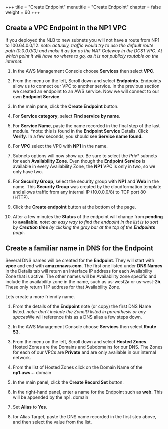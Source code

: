 +++
title = "Create Endpoint"
menutitle = "Create Endpoint"
chapter = false
weight = 60
+++

## Create a VPC Endpoint in the NP1 VPC
If you deployed the NLB to new subnets you will not have a route from NP1 to 100.64.0.0/12. *note: actually, traffic would try to use the default route path  (0.0.0.0/0) and make it as far as the NAT Gateway in the DCS1 VPC. At which point it will have no where to go, as it is not publicly routable on the internet.*

1. In the AWS Management Console choose **Services** then select **VPC**.

1. From the menu on the left, Scroll down and select **Endpoints**. Endpoints allow us to connect our VPC to another service. In the previous section we created an endpoint to an AWS service. Now we will connect to our own **Endpoint Service**.

1. In the main pane, click the **Create Endpoint** button.

1. For **Service category**, select **Find service by name**.

1. For **Service Name**, paste the name recorded in the final step of the last module. *note: this is found in the **Endpoint Service** Details. Click **Verify**. In a few seconds, you should see **Service name found.**

1. For **VPC** select the VPC with **NP1** in the name.

1. Subnets options will now show up. Be sure to select the *Priv** subnets for each **Availability Zone**. Even though the **Endpoint Service** is available in every Availability Zone, the **NP1** VPC is only in two, so we only have two.

1. For **Security Group**, select the security group with **NP1** and **Web** in the name. This **Security Group** was created by the cloudformation template and allows traffic from any internal IP (10.0.0.0/8) to TCP port 80 (HTTP).

1. Click the **Create endpoint** button at the bottom of the page. 

1. After a few minutes the **Status** of the endpoint will change from **pending** to **available**. *note: an easy way to find the endpoint in the list is to sort by **Creation time** by clicking the gray bar at the top of the **Endpoints** page*. 


## Create a familiar name in DNS for the Endpoint
Several DNS names will be created for the **Endpoint**. They will start with **vpce** and end with **amazonaws.com**. The first one listed under **DNS Names** in the Details tab will return an Interface IP address for each Availability Zone that is active. The other names will be Availability zone specific and include the availability zone in the name, such as us-west2**a** or us-west-2**b**. These only return 1 IP address for that Availability Zone.

Lets create a more friendly name.

1. From the details of the **Endpoint** note (or copy) the first DNS Name listed. *note: don't include the ZoneID listed in parenthesis or any spaces*We will reference this as a DNS alias a few steps down.

1. In the AWS Management Console choose **Services** then select **Route 53**.

1. From the menu on the left, Scroll down and select **Hosted Zones**. Hosted Zones are the Domains and Subdomains for our DNS. The Zones for each of our VPCs are **Private** and are only available in our internal network.

1. From the list of Hosted Zones click on the Domain Name of the **np1.aws...** domain

1. In the main panel, click the **Create Record Set** button.

1. In the right-hand panel, enter a name for the Endpoint such as **web**. This will be appended by the np1. domain

1. Set **Alias** to **Yes**.

1. for Alias Target, paste the DNS name recorded in the first step above, and then select the value from the list.
